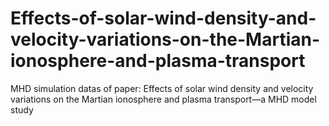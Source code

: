 # Effects-of-solar-wind-density-and-velocity-variations-on-the-Martian-ionosphere-and-plasma-transport
MHD simulation datas of paper: Effects of solar wind density and velocity variations on the Martian ionosphere and plasma transport—a MHD model study
